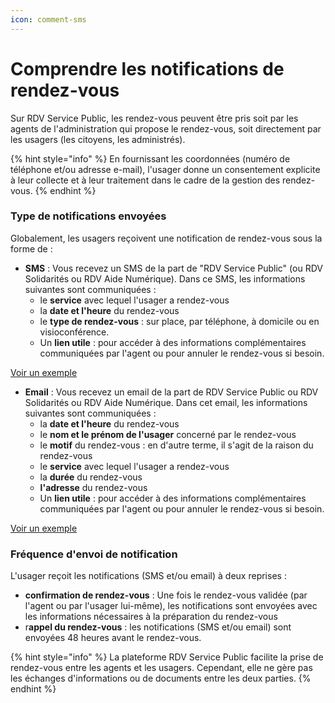 ```yaml
---
icon: comment-sms
---
```


# Comprendre les notifications de rendez-vous

Sur RDV Service Public, les rendez-vous peuvent être pris soit par les agents de l'administration qui propose le rendez-vous, soit directement par les usagers (les citoyens, les administrés).&#x20;

{% hint style="info" %}
En fournissant les coordonnées (numéro de téléphone et/ou adresse e-mail), l'usager donne un consentement explicite à leur collecte et à leur traitement dans le cadre de la gestion des rendez-vous.
{% endhint %}



### Type de notifications envoyées&#x20;

Globalement,  les usagers reçoivent une notification de rendez-vous sous la forme de :&#x20;

* **SMS** : Vous recevez un SMS de la part de "RDV Service Public" (ou RDV Solidarités ou RDV Aide Numérique). Dans ce SMS, les informations suivantes sont communiquées  :&#x20;
  * le **service** avec lequel l'usager a rendez-vous
  * la **date et l'heure** du rendez-vous
  * le **type de rendez-vous** : sur place, par téléphone, à domicile ou en visioconférence.&#x20;
  * Un **lien utile** :  pour accéder à des informations complémentaires communiquées par l'agent ou pour annuler le rendez-vous si besoin.

[Voir un exemple ](https://app.gitbook.com/o/2hosVpHQZJxGPYs8sPOO/s/CZACpx16wwY8yODH1YeI/~/changes/140/documentation-usagers/notifications-de-rendez-vous/exemple-notification-sms)



* **Email** : Vous recevez un email de la part de RDV Service Public ou RDV Solidarités ou RDV Aide Numérique. Dans cet email, les informations suivantes sont communiquées  :&#x20;
  * la **date et l'heure** du rendez-vous&#x20;
  * le **nom et le prénom de l'usager** concerné par le rendez-vous&#x20;
  * le **motif** du rendez-vous : en d'autre terme, il s'agit de la raison du rendez-vous&#x20;
  * le **service** avec lequel l'usager a rendez-vous
  * la **durée** du rendez-vous&#x20;
  * **l'adresse** du rendez-vous
  * Un **lien utile** :  pour accéder à des informations complémentaires communiquées par l'agent ou pour annuler le rendez-vous si besoin.

[Voir un exemple ](https://app.gitbook.com/o/2hosVpHQZJxGPYs8sPOO/s/CZACpx16wwY8yODH1YeI/~/changes/140/documentation-usagers/notifications-de-rendez-vous/exemple-notification-email)



### Fréquence d'envoi de notification&#x20;

L'usager reçoit les notifications (SMS et/ou email) à deux reprises :&#x20;

* **confirmation de rendez-vous** : Une fois le rendez-vous validée (par l'agent ou par l'usager lui-même), les notifications sont envoyées avec les informations nécessaires à la préparation du rendez-vous&#x20;
* r**appel du rendez-vous** : les notifications (SMS et/ou email) sont envoyées 48 heures avant le rendez-vous.&#x20;

{% hint style="info" %}
La plateforme RDV Service Public facilite la prise de rendez-vous entre les agents et les usagers. Cependant, elle ne gère pas les échanges d'informations ou de documents entre les deux parties.
{% endhint %}

